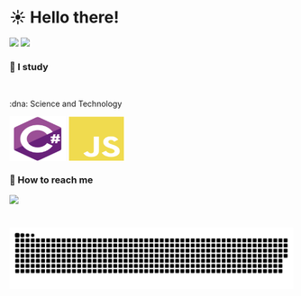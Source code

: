 # :sunny: Hello there!  
<div>
  <img height="180em" src="https://github-readme-stats.vercel.app/api?username=GFelixH&count_private=true&show_icons=true&theme=highcontrast"/>
  <img height="180em" src="https://github-readme-stats.vercel.app/api/top-langs/?username=anuraghazra&layout=compact&theme=highcontrast"/>
</div>

### :dolphin: I study 
<div style="display: inline_block"><br>
<p>:dna:  Science and Technology</p> 
  <!-- <img align="center" alt="C" height="80" width="100" src="https://raw.githubusercontent.com/devicons/devicon/master/icons/c/c-original.svg"> -->
  <!-- <img align="center" alt="Cpp" height="80" width="100" src="https://github.com/devicons/devicon/blob/master/icons/cplusplus/cplusplus-original.svg"> -->
  <img align="center" alt="Csharp" height="80" width="100" src="https://raw.githubusercontent.com/devicons/devicon/master/icons/csharp/csharp-original.svg">
  <img align="center" alt="Js" height="80" width="100" src="https://raw.githubusercontent.com/devicons/devicon/master/icons/javascript/javascript-plain.svg"> 
</div>

### :incoming_envelope: How to reach me  
<a href="https://www.linkedin.com/in/gabriel-f-622194245/" target="_blank"> <img src="https://img.shields.io/badge/LinkedIn-0077B5?style=for-the-badge&logo=linkedin&logoColor=white"></a>

#
 ![Snake animation](https://github.com/GFelixH/GFelixH/blob/output/github-contribution-grid-snake.svg)
